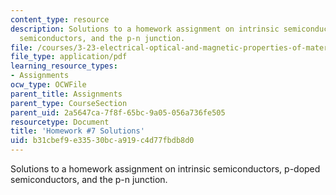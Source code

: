 ```yaml
---
content_type: resource
description: Solutions to a homework assignment on intrinsic semiconductors, p-doped
  semiconductors, and the p-n junction.
file: /courses/3-23-electrical-optical-and-magnetic-properties-of-materials-fall-2007/b31cbef9e33530bca919c4d77fbdb8d0_sol7.pdf
file_type: application/pdf
learning_resource_types:
- Assignments
ocw_type: OCWFile
parent_title: Assignments
parent_type: CourseSection
parent_uid: 2a5647ca-7f8f-65bc-9a05-056a736fe505
resourcetype: Document
title: 'Homework #7 Solutions'
uid: b31cbef9-e335-30bc-a919-c4d77fbdb8d0
---
```

Solutions to a homework assignment on intrinsic semiconductors, p-doped semiconductors, and the p-n junction.